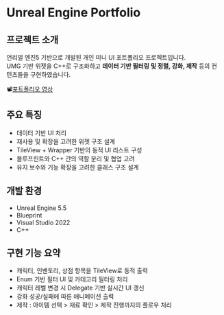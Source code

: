 # Unreal Engine Portfolio

## 프로젝트 소개  
언리얼 엔진5 기반으로 개발된 개인 미니 UI 포트폴리오 프로젝트입니다.  
UMG 기반 위젯을 C++로 구조화하고 **데이터 기반 필터링 및 정렬, 강화, 제작** 등의 컨텐츠들을 구현하였습니다.  

📽[포트폴리오 영상](https://www.youtube.com/watch?v=6dWpDaXHGjc&feature=youtu.be)

## 주요 특징  
- 데이터 기반 UI 처리  
- 재사용 및 확장을 고려한 위젯 구조 설계  
- TileView + Wrapper 기반의 동적 UI 리스트 구성  
- 블루프린트와 C++ 간의 역할 분리 및 협업 고려
- 유지 보수와 기능 확장을 고려한 클래스 구조 설계  

## 개발 환경
- Unreal Engine 5.5
- Blueprint
- Visual Studio 2022
- C++

## 구현 기능 요약
- 캐릭터, 인벤토리, 상점 항목을 TileView로 동적 출력
- Enum 기반 필터 UI 및 카테고리 필터링 처리
- 캐릭터 레벨 변경 시 Delegate 기반 실시간 UI 갱신
- 강화 성공/실패에 따른 애니메이션 출력
- 제작 : 아이템 선택 > 재료 확인 > 제작 진행까지의 플로우 처리
